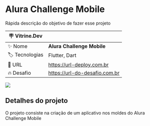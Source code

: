 # Alura Challenge Mobile

Rápida descrição do objetivo de fazer esse projeto

| :placard: Vitrine.Dev |     |
| -------------  | --- |
| :sparkles: Nome        | **Alura Challenge Mobile**
| :label: Tecnologias | Flutter, Dart
| :rocket: URL         | https://url-deploy.com.br
| :fire: Desafio     | https://url-do-desafio.com.br

<!-- Inserir imagem com a #vitrinedev ao final do link -->
![](https://via.placeholder.com/1200x500.png?text=imagem+lindona+do+meu+projeto#vitrinedev)

## Detalhes do projeto

O projeto consiste na criação de um aplicativo nos moldes do Alura Challenge Mobile

